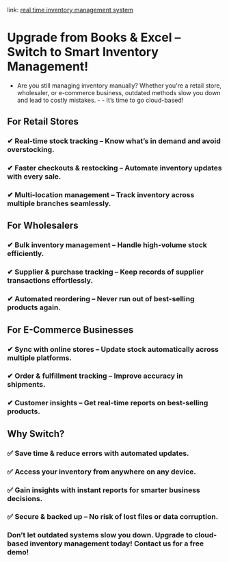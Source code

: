 
link: [real time inventory management system](https://real-time-inventory-management-system-gory7ddwwnt2kncpkncqtj.streamlit.app)

# Upgrade from Books & Excel – Switch to Smart Inventory Management!
- Are you still managing inventory manually? Whether you're a retail store, wholesaler, or e-commerce business, outdated methods slow you down and lead to costly mistakes. - - It’s time to go cloud-based!

## For Retail Stores
### ✔ Real-time stock tracking – Know what’s in demand and avoid overstocking.
### ✔ Faster checkouts & restocking – Automate inventory updates with every sale.
### ✔ Multi-location management – Track inventory across multiple branches seamlessly.

## For Wholesalers
### ✔ Bulk inventory management – Handle high-volume stock efficiently.
### ✔ Supplier & purchase tracking – Keep records of supplier transactions effortlessly.
### ✔ Automated reordering – Never run out of best-selling products again.

## For E-Commerce Businesses
### ✔ Sync with online stores – Update stock automatically across multiple platforms.
### ✔ Order & fulfillment tracking – Improve accuracy in shipments.
### ✔ Customer insights – Get real-time reports on best-selling products.

## Why Switch?
### ✅ Save time & reduce errors with automated updates.
### ✅ Access your inventory from anywhere on any device.
### ✅ Gain insights with instant reports for smarter business decisions.
### ✅ Secure & backed up – No risk of lost files or data corruption.

### Don’t let outdated systems slow you down. Upgrade to cloud-based inventory management today! Contact us for a free demo!

